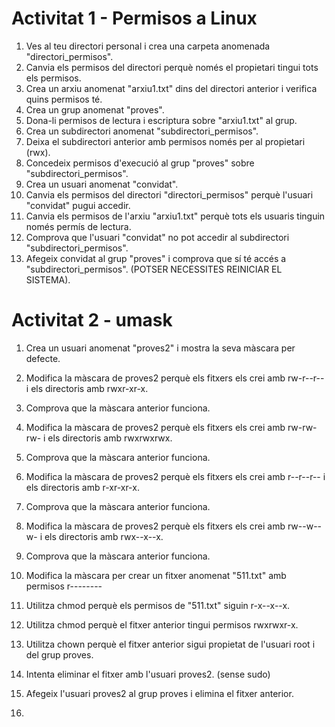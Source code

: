 # Activitat 1 - Permisos a Linux

1. Ves al teu directori personal i crea una carpeta anomenada "directori_permisos".
2. Canvia els permisos del directori perquè només el propietari tingui tots els permisos.
3. Crea un arxiu anomenat "arxiu1.txt" dins del directori anterior i verifica quins permisos té.
4. Crea un grup anomenat "proves".
5. Dona-li permisos de lectura i escriptura sobre "arxiu1.txt" al grup.
6. Crea un subdirectori anomenat "subdirectori_permisos".  
7. Deixa el subdirectori anterior amb permisos només per al propietari (rwx).  
8. Concedeix permisos d'execució al grup "proves" sobre "subdirectori_permisos".
9. Crea un usuari anomenat "convidat".
10. Canvia els permisos del directori "directori_permisos" perquè l'usuari "convidat" pugui accedir.
11. Canvia els permisos de l'arxiu "arxiu1.txt" perquè tots els usuaris tinguin només permís de lectura.
12.  Comprova que l'usuari "convidat" no pot accedir al subdirectori "subdirectori_permisos".
13.  Afegeix convidat al grup "proves" i comprova que sí té accés a "subdirectori_permisos". (POTSER NECESSITES REINICIAR EL SISTEMA).

# Activitat 2 - umask

1. Crea un usuari anomenat "proves2" i mostra la seva màscara per defecte.
2. Modifica la màscara de proves2 perquè els fitxers els crei amb rw-r--r-- i els directoris amb rwxr-xr-x.
3. Comprova que la màscara anterior funciona.
4. Modifica la màscara de proves2 perquè els fitxers els crei amb rw-rw-rw- i els directoris amb rwxrwxrwx.
5. Comprova que la màscara anterior funciona.
6. Modifica la màscara de proves2 perquè els fitxers els crei amb r--r--r-- i els directoris amb r-xr-xr-x.
7. Comprova que la màscara anterior funciona.
8. Modifica la màscara de proves2 perquè els fitxers els crei amb rw--w--w- i els directoris amb rwx--x--x.
9. Comprova que la màscara anterior funciona.
10. Modifica la màscara per crear un fitxer anomenat "511.txt" amb permisos r--------
11. Utilitza chmod perquè els permisos de "511.txt" siguin r-x--x--x.
12. Utilitza chmod perquè el fitxer anterior tingui permisos rwxrwxr-x.
13. Utilitza chown perquè el fitxer anterior sigui propietat de l'usuari root i del grup proves.
14. Intenta eliminar el fitxer amb l'usuari proves2. (sense sudo)
15. Afegeix l'usuari proves2 al grup proves i elimina el fitxer anterior.

16. 
